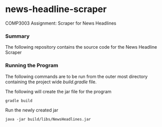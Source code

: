 # news-headline-scraper
COMP3003 Assignment: Scraper for News Headlines

### Summary

The following repository contains the source code for the News Headline Scraper

### Running the Program

The following commands are to be run from the outer most directory containing the project wide *build.gradle* file.

The following will create the jar file for the program

````
gradle build
````

Run the newly created jar

````
java -jar build/libs/NewsHeadlines.jar
````
